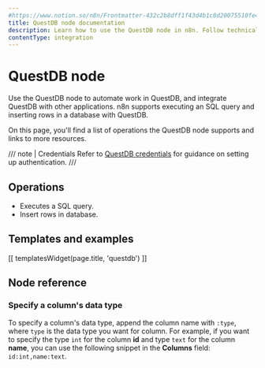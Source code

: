 ```yaml
---
#https://www.notion.so/n8n/Frontmatter-432c2b8dff1f43d4b1c8d20075510fe4
title: QuestDB node documentation
description: Learn how to use the QuestDB node in n8n. Follow technical documentation to integrate QuestDB node into your workflows.
contentType: integration
---
```


# QuestDB node

Use the QuestDB node to automate work in QuestDB, and integrate QuestDB with other applications. n8n supports executing an SQL query and inserting rows in a database with QuestDB.

On this page, you'll find a list of operations the QuestDB node supports and links to more resources.

/// note | Credentials
Refer to [QuestDB credentials](/integrations/builtin/credentials/questdb/) for guidance on setting up authentication. 
///

## Operations

* Executes a SQL query.
* Insert rows in database.

## Templates and examples

<!-- see https://www.notion.so/n8n/Pull-in-templates-for-the-integrations-pages-37c716837b804d30a33b47475f6e3780 -->
[[ templatesWidget(page.title, 'questdb') ]]

## Node reference

### Specify a column's data type

To specify a column's data type, append the column name with `:type`, where `type` is the data type you want for column. For example, if you want to specify the type `int` for the column **id** and type `text` for the column **name**, you can use the following snippet in the **Columns** field: `id:int,name:text`.





